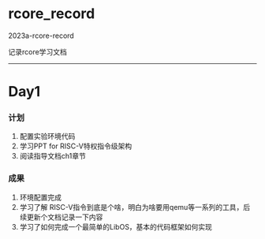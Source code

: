 # rcore_record
2023a-rcore-record

记录rcore学习文档

------

Day1
====
### 计划
1. 配置实验环境代码
2. 学习PPT for RISC-V特权指令级架构
3. 阅读指导文档ch1章节

### 成果
1. 环境配置完成
2. 学习了解 RISC-V指令到底是个啥，明白为啥要用qemu等一系列的工具，后续更新个文档记录一下内容
3. 学习了如何完成一个最简单的LibOS，基本的代码框架如何实现